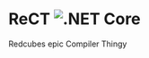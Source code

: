 # ReCT ![.NET Core](https://github.com/RedCubeDev-ByteSpace/ReCT/workflows/.NET%20Core/badge.svg)
Redcubes epic Compiler Thingy

